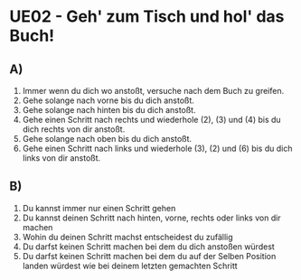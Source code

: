 # UE02 - Geh' zum Tisch und hol' das Buch!

## A)

1. Immer wenn du dich wo anstoßt, versuche nach dem Buch zu greifen.
2. Gehe solange nach vorne bis du dich anstoßt.
3. Gehe solange nach hinten bis du dich anstoßt.
4. Gehe einen Schritt nach rechts und wiederhole (2), (3) und (4) bis du dich rechts von dir anstoßt.
5. Gehe solange nach oben bis du dich anstoßt.
6. Gehe einen Schritt nach links und wiederhole (3), (2) und (6) bis du dich links von dir anstoßt.

## B)

1. Du kannst immer nur einen Schritt gehen
2. Du kannst deinen Schritt nach hinten, vorne, rechts oder links von dir machen
3. Wohin du deinen Schritt machst entscheidest du zufällig
4. Du darfst keinen Schritt machen bei dem du dich anstoßen würdest
5. Du darfst keinen Schritt machen bei dem du auf der Selben Position landen würdest wie bei deinem letzten gemachten Schritt